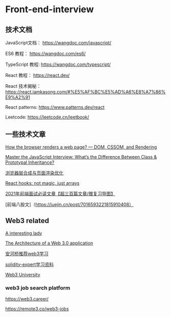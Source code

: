 # Front-end-interview
## 技术文档
JavaScript文档： https://wangdoc.com/javascript/

ES6 教程： https://wangdoc.com/es6/

TypeScript 教程:  https://wangdoc.com/typescript/

React 教程： https://react.dev/

React 技术揭秘： https://react.iamkasong.com/#%E5%AF%BC%E5%AD%A6%E8%A7%86%E9%A2%91

React patterns: https://www.patterns.dev/react

Leetcode: https://leetcode.cn/leetbook/

## 一些技术文章
[How the browser renders a web page? — DOM, CSSOM, and Rendering](how-the-browser-renders-a-web-page-dom-cssom-and-rendering-df10531c9969)

[Master the JavaScript Interview: What’s the Difference Between Class & Prototypal Inheritance?](https://medium.com/javascript-scene/master-the-javascript-interview-what-s-the-difference-between-class-prototypal-inheritance-e4cd0a7562e9)

[浏览器层合成与页面渲染优化](https://juejin.cn/post/6844903966573068301)

[React hooks: not magic, just arrays](https://medium.com/@ryardley/react-hooks-not-magic-just-arrays-cd4f1857236e)

[2021年前端面试必读文章【超三百篇文章/赠复习导图】](https://juejin.cn/post/6844904116339261447)

[前端八股文]（https://juejin.cn/post/7016593221815910408）

## Web3 related
[A interesting lady](https://www.preethikasireddy.com/categories/blockchain)

[The Architecture of a Web 3.0 application](https://www.preethikasireddy.com/post/the-architecture-of-a-web-3-0-application)

[安河桥推荐web3学习](https://www.preethikasireddy.com/categories/blockchain)

[solidity-expert学习资料](https://dukedaily.github.io/solidity-expert/cn/00_blockchain%E5%9F%BA%E7%A1%80/)

[Web3 University](https://www.web3.university/)

### web3 job search platform
https://web3.career/

https://remote3.co/web3-jobs


